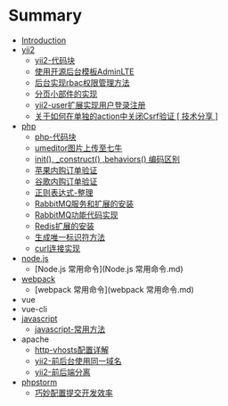 # Summary

* [Introduction](README.md)
* [yii2](yii2.md)
    * [yii2-代码块](散碎代码块.md)
    * [使用开源后台模板AdminLTE](使用开源后台模板adminlte.md)
    * [后台实现rbac权限管理方法](后台实现rbac权限管理方法.md)
    * [分页小部件的实现](分页小部件的实现.md)
    * [yii2-user扩展实现用户登录注册](yii2-user扩展实现用户登录注册.md)
    * [关于如何在单独的action中关闭Csrf验证 \[ 技术分享 \]](关于如何在单独的action中关闭csrf验证--技术分享-.md)
* [php](php.md)
    * [php-代码块](货号单-0000001的生成方法.md)
    * [umeditor图片上传至七牛](umeditor图片上传至七牛.md)
    * [init\(\), \_construct\(\) ,behaviors\(\) 编码区别](init-construct-behaviors-编码区别.md)
    * [苹果内购订单验证](苹果内购订单验证.md)
    * [谷歌内购订单验证](谷歌内购验证.md)
    * [正则表达式-整理](正则表达式-语法.md)
    * [RabbitMQ服务和扩展的安装](rabbitmq消息组件的实现.md)
    * [RabbitMQ功能代码实现](rabbbitmq功能代码实现.md)
    * [Redis扩展的安装](redis扩展的安装.md)
    * [生成唯一标识符方法](生成唯一标识符方法.md)
    * [curl连接实现](curl连接实现.md)
* [node.js](node.js.md)
    * [Node.js 常用命令](Node.js 常用命令.md)
* [webpack](webpack.md)
    * [webpack 常用命令](webpack 常用命令.md)
* vue
* vue-cli
* [javascript](javascript.md)
    * [javascript-常用方法](javascript-常用方法.md)
* apache
    * [http-vhosts配置详解](http-vhosts配置详解.md)
    * [yii2-前后台使用同一域名](yii2-前后台使用同一域名.md)
    * [yii2-前后端分离](yii2-前后端分离.md)
* [phpstorm](phpstorm.md)
    * [巧妙配置提交开发效率](添加nodemodules为library-root.md)

